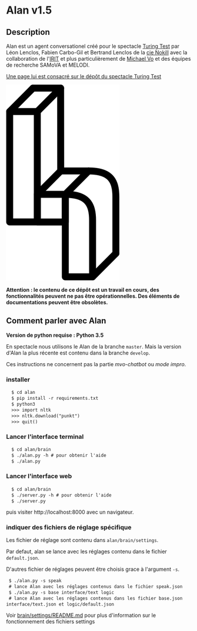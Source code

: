 # Alan v1.5


## Description

Alan est un agent conversationel créé pour le spectacle [Turing Test](https://github.com/LeonLenclos/turing-test) par Léon Lenclos, Fabien Carbo-Gil et Bertrand Lenclos de la [cie Nokill](http://cienokill.fr) avec la collaboration de l'[IRIT](https://www.irit.fr/) et plus particulièrement de [Michael Vo](https://github.com/mvo-projects) et des équipes de recherche SAMoVA et MELODI.

[Une page lui est consacré sur le dépôt du spectacle Turing Test](https://github.com/LeonLenclos/turing-test/blob/master/contenu/robots/alan.md)

![](ressources/logo/logo.png)

**Attention : le contenu de ce dépôt est un travail en cours, des fonctionnalités peuvent ne pas être opérationnelles. Des éléments de documentations peuvent être obsolètes.**

## Comment parler avec Alan

**Version de python requise : Python 3.5**

En spectacle nous utilisons le Alan de la branche `master`. Mais la version d'Alan la plus récente est contenu dans la branche `develop`.

Ces instructions ne concernent pas la partie *mvo-chatbot* ou *mode impro*.


### installer

```
  $ cd alan
  $ pip install -r requirements.txt
  $ python3
  >>> import nltk
  >>> nltk.download("punkt")
  >>> quit()
```

### Lancer l'interface terminal

```
  $ cd alan/brain
  $ ./alan.py -h # pour obtenir l'aide
  $ ./alan.py
```

### Lancer l'interface web

```
  $ cd alan/brain
  $ ./server.py -h # pour obtenir l'aide
  $ ./server.py
```

puis visiter http://localhost:8000 avec un navigateur.

### indiquer des fichiers de réglage spécifique

Les fichier de réglage sont contenu dans `alan/brain/settings`.

Par defaut, alan se lance avec les réglages contenu dans le fichier `default.json`.

D'autres fichier de réglages peuvent être choisis grace à l'argument `-s`.

```
 $ ./alan.py -s speak
 # lance Alan avec les réglages contenus dans le fichier speak.json
 $ ./alan.py -s base interface/text logic
 # lance Alan avec les réglages contenus dans les fichier base.json interface/text.json et logic/default.json
```

Voir [brain/settings/README.md](brain/settings/README.md) pour plus d'information sur le fonctionnement des fichiers settings

